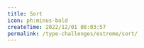 ```yaml
---
title: Sort
icon: ph:minus-bold
createTime: 2022/12/01 08:03:57
permalink: /type-challenges/extreme/sort/
---
```

